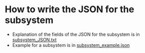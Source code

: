 # How to write the JSON for the subsystem
- Explanation of the fields of the JSON for the subsystem is in [subsystem_JSON.txt](subsystem_JSON.txt)
- Example for a subsystem is in [subsystem_example.json](subsystem_example.json)